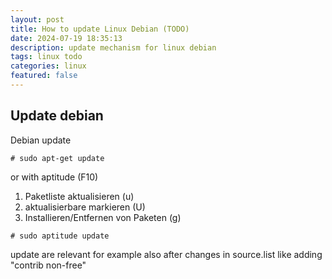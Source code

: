 ```yaml
---
layout: post
title: How to update Linux Debian (TODO)
date: 2024-07-19 18:35:13
description: update mechanism for linux debian
tags: linux todo
categories: linux
featured: false
---
```


## Update debian
Debian update 

````markup
# sudo apt-get update
````

or with aptitude (F10)
1. Paketliste aktualisieren (u)
2. aktualisierbare markieren (U)
3. Installieren/Entfernen von Paketen (g)

````markup
# sudo aptitude update
````


update are relevant for example also after changes in source.list like adding "contrib non-free"

